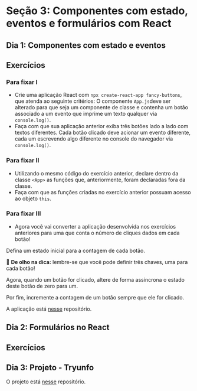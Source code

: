 # Seção 3: Componentes com estado, eventos e formulários com React

## Dia 1: Componentes com estado e eventos

## Exercícios

### Para fixar I

- Crie uma aplicação React com `npx create-react-app fancy-buttons`, que atenda ao seguinte critérios: O componente `App.js`deve ser alterado para que seja um componente de classe e contenha um botão associado a um evento que imprime um texto qualquer via `console.log()`.
- Faça com que sua aplicação anterior exiba três botões lado a lado com textos diferentes. Cada botão clicado deve acionar um evento diferente, cada um escrevendo algo diferente no console do navegador via `console.log()`.

### Para fixar II

- Utilizando o mesmo código do exercício anterior, declare dentro da classe `<App>` as funções que, anteriormente, foram declaradas fora da classe.
- Faça com que as funções criadas no exercício anterior possuam acesso ao objeto `this`.

### Para fixar III

- Agora você vai converter a aplicação desenvolvida nos exercícios anteriores para uma que conta o número de cliques dados em cada botão!

Defina um estado inicial para a contagem de cada botão.

👀 **De olho na dica:** lembre-se que você pode definir três chaves, uma para cada botão!

Agora, quando um botão for clicado, altere de forma assíncrona o estado deste botão de zero para um.

Por fim, incremente a contagem de um botão sempre que ele for clicado.

A aplicação está [nesse]() repositório.

## Dia 2: Formulários no React

## Exercícios

###

## Dia 3: Projeto - Tryunfo

O projeto está [nesse]() repositório.
